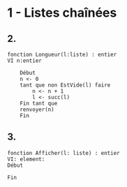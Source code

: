 # 1 - Listes chaînées

## 2.

```
fonction Longueur(l:liste) : entier
VI n:entier

    Début
    n <- 0
    tant que non EstVide(l) faire
        n <- n + 1
        l <- succ(l)
    Fin tant que
    renvoyer(n)
    Fin
```

## 3.

```
fonction Afficher(l: liste) : entier
VI: element:
Début
    
Fin
```